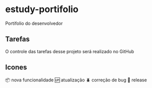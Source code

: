 # estudy-portifolio
Portifolio do desenvolvedor

## Tarefas 

O controle das tarefas desse projeto será realizado no GitHub

## Icones

:package: nova funcionalidade
:up: atualização
:beetle: correção de bug
:checkered_flag: release
